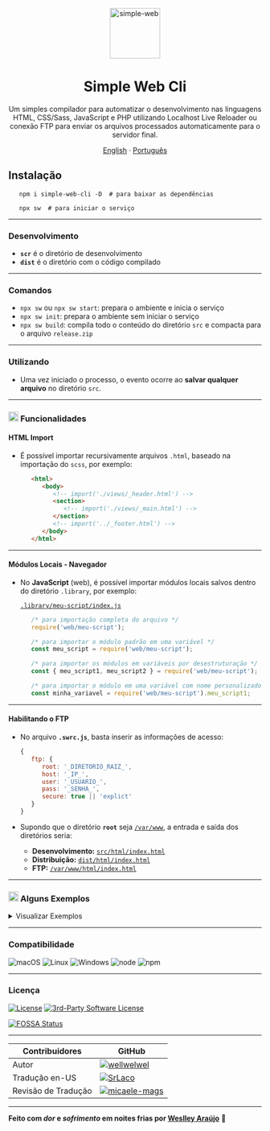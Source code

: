 <p align="center">
 <img width="100px" src="https://weslley.io/media/simple-web-11.svg" align="center" alt="simple-web" />
 <h1 align="center">Simple Web Cli</h1>
 <p align="center">Um simples compilador para automatizar o desenvolvimento nas linguagens HTML, CSS/Sass, JavaScript e PHP utilizando Localhost Live Reloader ou conexão FTP para enviar os arquivos processados automaticamente para o servidor final.</p>
</p>

<p align="center">
   <a href="/README.md">English</a>
   ·
   <a href="/README_pt-BR.md">Português</a>
</p>

## Instalação

```shell
   npm i simple-web-cli -D  # para baixar as dependências
```
```shell
   npx sw  # para iniciar o serviço
```
<hr />

### Desenvolvimento
* **`scr`** é o diretório de desenvolvimento
* **`dist`** é o diretório com o código compilado
<hr />

<!-- Comandos -->
### Comandos
   * `npx sw` ou `npx sw start`: prepara o ambiente e inicia o serviço
   * `npx sw init`: prepara o ambiente sem iniciar o serviço
   * `npx sw build`: compila todo o conteúdo do diretório `src` e compacta para o arquivo `release.zip`
<hr />

### Utilizando
   * Uma vez iniciado o processo, o evento ocorre ao **salvar qualquer arquivo** no diretório `src`.
<hr />

### <img src="https://weslley.io/media/simple-web-11.svg" width="20" /> Funcionalidades

   <!-- HTML Import -->
   #### HTML Import
   * É possível importar recursivamente arquivos `.html`, baseado na importação do `scss`, por exemplo:
      
      ```html
         <html>
            <body>
               <!-- import('./views/_header.html') -->
               <section>
                  <!-- import('./views/_main.html') -->
               </section>
               <!-- import('../_footer.html') -->
            </body>
         </html>
      ```
   <hr />

   <!-- Local Modules -->
   #### Módulos Locais - Navegador
   * No **JavaScript** (web), é possível importar módulos locais salvos dentro do diretório `.library`, por exemplo:

      <ins>`.library/meu-script/index.js`</ins>
      
      ```javascript
         /* para importação completa do arquivo */
         require('web/meu-script');

         /* para importar o módulo padrão em uma variável */
         const meu_script = require('web/meu-script');

         /* para importar os módulos em variáveis por desestruturação */
         const { meu_script1, meu_script2 } = require('web/meu-script');

         /* para importar o módulo em uma variável com nome personalizado */
         const minha_variavel = require('web/meu-script').meu_script1;
      ```
   <hr />

   #### Habilitando o FTP
   * No arquivo **`.swrc.js`**, basta inserir as informações de acesso:
      ```javascript
      {
         ftp: {
            root: '_DIRETORIO_RAIZ_',
            host: '_IP_',
            user: '_USUARIO_',
            pass: '_SENHA_',
            secure: true || 'explict'
         }
      }
      ```

   * Supondo que o diretório **`root`** seja <ins>`/var/www`</ins>, a entrada e saída dos diretórios seria:

      + **Desenvolvimento:** <ins>`src/html/index.html`</ins>  
      + **Distribuição:** <ins>`dist/html/index.html`</ins>  
      + **FTP:** <ins>`/var/www/html/index.html`</ins>  
   <hr />

### <img src="https://weslley.io/media/simple-web-11.svg" width="20" /> Alguns Exemplos
<details>
<summary>Visualizar Exemplos</summary>

<!-- HTML -->
#### HTML
`ENTRADA`
```html
   <div>
      <h1>Título</h1>
      <p>Parágrafo</p>
   </div>
```
`SAÍDA`
```html
   <div><h1>Título</h1><p>Parágrafo</p></div>
```
<hr />

<!-- CSS -->
#### CSS | Sass
`ENTRADA`
```css
   div {
      display: flex;
   }
```
`SAÍDA`
```css
   div{display:-webkit-box;display:-webkit-flex;display:-moz-box;display:-ms-flexbox;display:flex}
```
<hr />

<!-- JS -->
#### JavaScript
`ENTRADA`
```javascript
   (() => {
      require('web/selector');

      const element = s('body');
      const inElement = sEl(element, 'div');
      const elements = sAll('.class');
      const elementsInElement = sElAll(element, '.class');
   })();
```
`SAÍDA`
```javascript
   "use strict";!function(){var e,c,l,r,t=(e="body",document.querySelector(e));c="div",t.querySelector(c),l=".class",document.querySelectorAll(l),r=".class",t.querySelectorAll(r)}();
```
<hr />

<!-- PHP -->
#### PHP | PHTML
`ENTRADA`
```php
<?
   $var = 'texto'
?>

<div>
   <?=$var?>
</div>
```
`SAÍDA`
```php
  <?php $var='texto'?><div><?=$var?></div>
```
<hr />

<!-- .htaccess -->
#### Apache (.htaccess, php.ini)
`ENTRADA`
```apache
# comment
<Directory /var/www/>
   # another comment
   Options Indexes FollowSymLinks MultiViews
</Directory>
```
`SAÍDA`
```apache
<Directory /var/www/>
Options Indexes FollowSymLinks MultiViews
</Directory>
```
<hr />

<!-- Substituição de Textos -->
#### Substituição de Textos
   * É possível criar um código de fácil leitura e ao compilar, substituir os textos específicados, por exemplo:
 
   <ins>`.swrc.js`</ins>
   
   ```javascript
   {
      strings: {
         '*token*': {
            start: '0cfcda42c340dad5616e0b7449a5634b',
            build: '0cfcda42c340dad5616e0b7449a5634b'
         },
         '*site-name*': {
            start: 'dev.weslley.io',
            build: 'weslley.io'
         }
      }
   }
   ```

   `ENTRADA`
   ```php
   <?
      $_POST['*token*'];
      $site = '*site-name*';
   ```

   `SAÍDA DEV (npx sw)`
   ```php
   <?php $_POST['0cfcda42c340dad5616e0b7449a5634b'];$site='dev.weslley.io';
   ```

   `SAÍDA BUILD (npx sw build)`
   ```php
   <?php $_POST['0cfcda42c340dad5616e0b7449a5634b'];$site='weslley.io';
   ```

   * Funciona em qualquer linguagem que estiver habilitada em `.swrc.js`
<hr />

<!-- others -->
#### Arquivos gerais
 * Apenas envia o arquivo original para os diretórios de saída
</details>
<hr />

### Compatibilidade
![macOS](https://badgen.net/badge/icon/macOS?icon=apple&label&color=8870FF)
![Linux](https://badgen.net/badge/icon/Linux?icon=terminal&label&color=8870FF)
![Windows](https://badgen.net/badge/icon/Windows?icon=windows&label&color=8870FF)
![node](https://badgen.net/badge/node/%3E=14.15.0/8870FF)
![npm](https://badgen.net/badge/icon/%3E=7.0.2/8870FF?icon=npm&label)
<hr />

### Licença
[![License](https://badgen.net/badge/License/MIT/8870FF)](/LICENSE)
[![3rd-Party Software License](https://badgen.net/badge/3rd-Party%20Software%20License/docs%2FLICENSE_THIRD_PARTY.md/8870FF)](/docs/LICENSE_THIRD_PARTY.md)

[![FOSSA Status](https://app.fossa.com/api/projects/git%2Bgithub.com%2Fwellwelwel%2Fsimple-web.svg?type=small)](https://app.fossa.com/projects/git%2Bgithub.com%2Fwellwelwel%2Fsimple-web?ref=badge_small)
<hr />

| Contribuidores | GitHub |
|-|-|
| Autor | [![wellwelwel](https://badgen.net/badge/icon/wellwelwel?icon=github&label&color=8870FF)](https://github.com/wellwelwel) |
| Tradução en-US | [![SrLaco](https://badgen.net/badge/icon/SrLaco?icon=github&label&color=8870FF)](https://github.com/SrLaco) |
| Revisão de Tradução | [![micaele-mags](https://badgen.net/badge/icon/micaele-mags?icon=github&label&color=8870FF)](https://github.com/micaele-mags) |
<hr />

<p>

__Feito com *dor* e *sofrimento* em noites frias por [Weslley Araújo](https://github.com/wellwelwel)__ 🥺
</p>